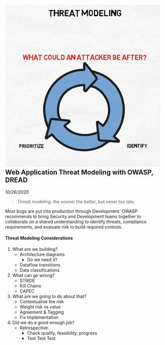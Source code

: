 ![](../assets/img/killchain/10-threat-modeling.jpg)
Web Application Threat Modeling with OWASP, DREAD
-----------
_10/26/2020_

> Threat modeling: the sooner the better, but never too late.

Most bugs are put into production through Development. OWASP recommends to bring Security and Development teams together to collaborate on a shared understanding to identify threats, compliance requirements, and evaluate risk
to build required controls.

#### Threat Modeling Considerations

1. What are we building?
    - Architecture diagrams
        - Do we need it?
    - Dataflow transitions
    - Data classifications
2. What can go wrong?
    - STRIDE 
    - Kill Chains 
    - CAPEC
3. What are we going to do about that?
    - Contextualise the risk
    - Weight risk vs value
    - Agreement & Tagging
    - Fix Implementation
4. Did we do a good enough job?
    - Retrospective 
        - Check quality, feasibility, progress
        - Test Test Test 
